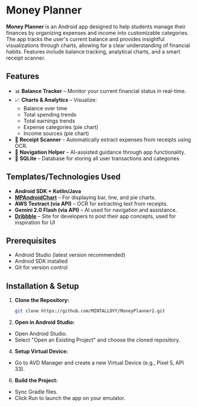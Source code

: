 # Money Planner

**Money Planner** is an Android app designed to help students manage their finances by organizing expenses and income into customizable categories. The app tracks the user's current balance and provides insightful visualizations through charts, allowing for a clear understanding of financial habits. Features include balance tracking, analytical charts, and a smart receipt scanner.

## Features

- 📊 **Balance Tracker** – Monitor your current financial status in real-time.
- 📈 **Charts & Analytics** – Visualize:
  - Balance over time
  - Total spending trends
  - Total earnings trends
  - Expense categories (pie chart)
  - Income sources (pie chart)
- 🧾 **Receipt Scanner** – Automatically extract expenses from receipts using OCR.
- 🧭 **Navigation Helper** – AI-assisted guidance through app functionality.
- 💾 **SQLite** – Database for storing all user transactions and categories

## Templates/Technologies Used

- **Android SDK + Kotlin/Java**
- **[MPAndroidChart](https://github.com/PhilJay/MPAndroidChart)** – For displaying bar, line, and pie charts.
- **AWS Textract (via API)** – OCR for extracting text from receipts.
- **Gemini 2.0 Flash (via API)** – AI used for navigation and assistance.
- **[Dribbble](https://dribbble.com/shots/25435642-Feenance-Finance-Mobile-App)** – Site for developers to post their app concepts, used for inspiration for UI

## Prerequisites

- Android Studio (latest version recommended)
- Android SDK installed
- Git for version control

## Installation & Setup

1. **Clone the Repository:**
   ```bash
   git clone https://github.com/MINTALLOYY/MoneyPlanner2.git
   ```
2. **Open in Android Studio:**
   
- Open Android Studio.
- Select "Open an Existing Project" and choose the cloned repository.

4. **Setup Virtual Device:**
   
- Go to AVD Manager and create a new Virtual Device (e.g., Pixel 5, API 33).

6. **Build the Project:**
   
- Sync Gradle files.
- Click Run to launch the app on your emulator.
